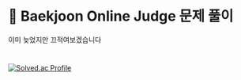 # __:balloon: Baekjoon Online Judge 문제 풀이__
이미 늦었지만 끄적여보겠습니다
#
[![Solved.ac Profile](http://mazassumnida.wtf/api/v2/generate_badge?boj=jaeseon510)](https://solved.ac/jaeseon510)
